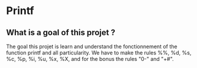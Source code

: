 # Printf

## What is a goal of this projet ?
The goal this projet is learn and understand the fonctionnement of the function printf and all particularity.
We have to make the rules %%, %d, %s, %c, %p, %i, %u, %x, %X, and for the bonus the rules "0-" and "+#".
